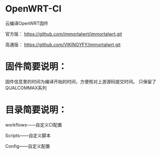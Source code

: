 # OpenWRT-CI
云编译OpenWRT固件

官方版：
https://github.com/immortalwrt/immortalwrt.git

高通版：
https://github.com/VIKINGYFY/immortalwrt.git

# 固件简要说明：

固件信息里的时间为编译开始的时间，方便核对上游源码提交时间。
只保留了QUALCOMMAX系列

# 目录简要说明：

workflows——自定义CI配置

Scripts——自定义脚本

Config——自定义配置
